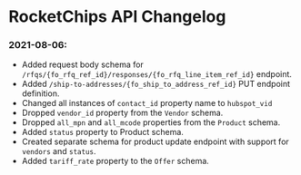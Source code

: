RocketChips API Changelog
==========================

### 2021-08-06:
  - Added request body schema for `/rfqs/{fo_rfq_ref_id}/responses/{fo_rfq_line_item_ref_id}` endpoint.
  - Added `/ship-to-addresses/{fo_ship_to_address_ref_id}` PUT endpoint definition.
  - Changed all instances of `contact_id` property name to `hubspot_vid`
  - Dropped `vendor_id` property from the `Vendor` schema.
  - Dropped `all_mpn` and `all_mcode` properties from the `Product` schema.
  - Added `status` property to Product schema.
  - Created separate schema for product update endpoint with support for `vendors` and `status`.
  - Added `tariff_rate` property to the `Offer` schema.
